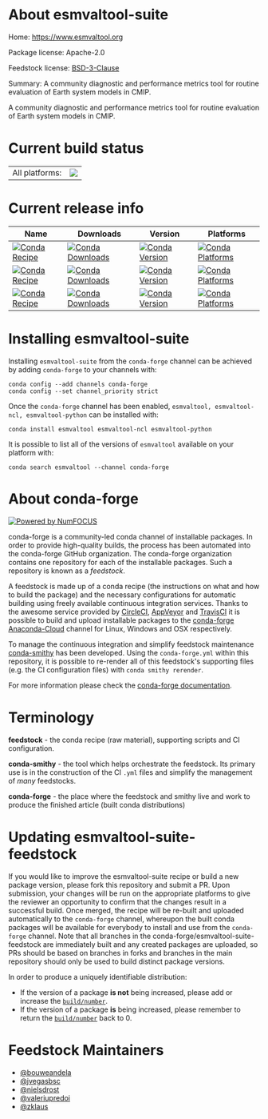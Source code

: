 About esmvaltool-suite
======================

Home: https://www.esmvaltool.org

Package license: Apache-2.0

Feedstock license: [BSD-3-Clause](https://github.com/conda-forge/esmvaltool-python-feedstock/blob/master/LICENSE.txt)

Summary: A community diagnostic and performance metrics tool for routine evaluation of Earth system models in CMIP.

A community diagnostic and performance metrics tool for routine evaluation of Earth system models in CMIP.

Current build status
====================


<table><tr><td>All platforms:</td>
    <td>
      <a href="https://dev.azure.com/conda-forge/feedstock-builds/_build/latest?definitionId=12642&branchName=master">
        <img src="https://dev.azure.com/conda-forge/feedstock-builds/_apis/build/status/esmvaltool-python-feedstock?branchName=master">
      </a>
    </td>
  </tr>
</table>

Current release info
====================

| Name | Downloads | Version | Platforms |
| --- | --- | --- | --- |
| [![Conda Recipe](https://img.shields.io/badge/recipe-esmvaltool-green.svg)](https://anaconda.org/conda-forge/esmvaltool) | [![Conda Downloads](https://img.shields.io/conda/dn/conda-forge/esmvaltool.svg)](https://anaconda.org/conda-forge/esmvaltool) | [![Conda Version](https://img.shields.io/conda/vn/conda-forge/esmvaltool.svg)](https://anaconda.org/conda-forge/esmvaltool) | [![Conda Platforms](https://img.shields.io/conda/pn/conda-forge/esmvaltool.svg)](https://anaconda.org/conda-forge/esmvaltool) |
| [![Conda Recipe](https://img.shields.io/badge/recipe-esmvaltool--ncl-green.svg)](https://anaconda.org/conda-forge/esmvaltool-ncl) | [![Conda Downloads](https://img.shields.io/conda/dn/conda-forge/esmvaltool-ncl.svg)](https://anaconda.org/conda-forge/esmvaltool-ncl) | [![Conda Version](https://img.shields.io/conda/vn/conda-forge/esmvaltool-ncl.svg)](https://anaconda.org/conda-forge/esmvaltool-ncl) | [![Conda Platforms](https://img.shields.io/conda/pn/conda-forge/esmvaltool-ncl.svg)](https://anaconda.org/conda-forge/esmvaltool-ncl) |
| [![Conda Recipe](https://img.shields.io/badge/recipe-esmvaltool--python-green.svg)](https://anaconda.org/conda-forge/esmvaltool-python) | [![Conda Downloads](https://img.shields.io/conda/dn/conda-forge/esmvaltool-python.svg)](https://anaconda.org/conda-forge/esmvaltool-python) | [![Conda Version](https://img.shields.io/conda/vn/conda-forge/esmvaltool-python.svg)](https://anaconda.org/conda-forge/esmvaltool-python) | [![Conda Platforms](https://img.shields.io/conda/pn/conda-forge/esmvaltool-python.svg)](https://anaconda.org/conda-forge/esmvaltool-python) |

Installing esmvaltool-suite
===========================

Installing `esmvaltool-suite` from the `conda-forge` channel can be achieved by adding `conda-forge` to your channels with:

```
conda config --add channels conda-forge
conda config --set channel_priority strict
```

Once the `conda-forge` channel has been enabled, `esmvaltool, esmvaltool-ncl, esmvaltool-python` can be installed with:

```
conda install esmvaltool esmvaltool-ncl esmvaltool-python
```

It is possible to list all of the versions of `esmvaltool` available on your platform with:

```
conda search esmvaltool --channel conda-forge
```


About conda-forge
=================

[![Powered by NumFOCUS](https://img.shields.io/badge/powered%20by-NumFOCUS-orange.svg?style=flat&colorA=E1523D&colorB=007D8A)](http://numfocus.org)

conda-forge is a community-led conda channel of installable packages.
In order to provide high-quality builds, the process has been automated into the
conda-forge GitHub organization. The conda-forge organization contains one repository
for each of the installable packages. Such a repository is known as a *feedstock*.

A feedstock is made up of a conda recipe (the instructions on what and how to build
the package) and the necessary configurations for automatic building using freely
available continuous integration services. Thanks to the awesome service provided by
[CircleCI](https://circleci.com/), [AppVeyor](https://www.appveyor.com/)
and [TravisCI](https://travis-ci.com/) it is possible to build and upload installable
packages to the [conda-forge](https://anaconda.org/conda-forge)
[Anaconda-Cloud](https://anaconda.org/) channel for Linux, Windows and OSX respectively.

To manage the continuous integration and simplify feedstock maintenance
[conda-smithy](https://github.com/conda-forge/conda-smithy) has been developed.
Using the ``conda-forge.yml`` within this repository, it is possible to re-render all of
this feedstock's supporting files (e.g. the CI configuration files) with ``conda smithy rerender``.

For more information please check the [conda-forge documentation](https://conda-forge.org/docs/).

Terminology
===========

**feedstock** - the conda recipe (raw material), supporting scripts and CI configuration.

**conda-smithy** - the tool which helps orchestrate the feedstock.
                   Its primary use is in the construction of the CI ``.yml`` files
                   and simplify the management of *many* feedstocks.

**conda-forge** - the place where the feedstock and smithy live and work to
                  produce the finished article (built conda distributions)


Updating esmvaltool-suite-feedstock
===================================

If you would like to improve the esmvaltool-suite recipe or build a new
package version, please fork this repository and submit a PR. Upon submission,
your changes will be run on the appropriate platforms to give the reviewer an
opportunity to confirm that the changes result in a successful build. Once
merged, the recipe will be re-built and uploaded automatically to the
`conda-forge` channel, whereupon the built conda packages will be available for
everybody to install and use from the `conda-forge` channel.
Note that all branches in the conda-forge/esmvaltool-suite-feedstock are
immediately built and any created packages are uploaded, so PRs should be based
on branches in forks and branches in the main repository should only be used to
build distinct package versions.

In order to produce a uniquely identifiable distribution:
 * If the version of a package **is not** being increased, please add or increase
   the [``build/number``](https://docs.conda.io/projects/conda-build/en/latest/resources/define-metadata.html#build-number-and-string).
 * If the version of a package **is** being increased, please remember to return
   the [``build/number``](https://docs.conda.io/projects/conda-build/en/latest/resources/define-metadata.html#build-number-and-string)
   back to 0.

Feedstock Maintainers
=====================

* [@bouweandela](https://github.com/bouweandela/)
* [@jvegasbsc](https://github.com/jvegasbsc/)
* [@nielsdrost](https://github.com/nielsdrost/)
* [@valeriupredoi](https://github.com/valeriupredoi/)
* [@zklaus](https://github.com/zklaus/)

